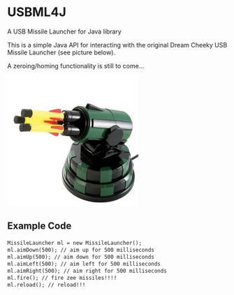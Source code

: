# USBML4J
A USB Missile Launcher for Java library

This is a simple Java API for interacting with the original Dream Cheeky USB Missile Launcher (see picture below).

A zeroing/homing functionality is still to come...

![Supported Missile Launcher](missile_launcher.jpg)

## Example Code
    MissileLauncher ml = new MissileLauncher();
	ml.aimDown(500); // aim up for 500 milliseconds
	ml.aimUp(500); // aim down for 500 milliseconds
    ml.aimLeft(500); // aim left for 500 milliseconds
	ml.aimRight(500); // aim right for 500 milliseconds
	ml.fire(); // fire zee missiles!!!!
	ml.reload(); // reload!!!